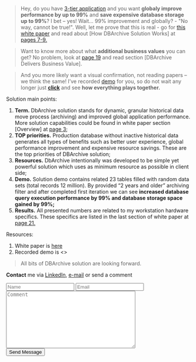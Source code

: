 >Hey, do you have <a href="https://en.wikipedia.org/wiki/Multitier_architecture#Three-tier_architecture" target="_blank">3-tier application</a> and you want **globaly improve performance by up to 99%** and **save expensive database storage up to 99%**? I bet – yes! Wait... 99% improvement and globally? - "No way, cannot be true!". Well, let me prove that this is real - go for <a href="DbArchive.pdf" target="_blank">this white paper</a> and read about [How DBArchive Solution Works] at <a href="DbArchive.pdf" target="_blank">pages 7-9.</a>

>Want to know more about what **additional business values** you can get? No problem, look at <a href="DbArchive.pdf" target="_blank">page 19</a> and read section [DBArchive Delivers Business Value].

>And you more likely want a visual confirmation, not reading papers – we think the same! I’ve recorded <a href="DbArchive.pdf" target="_blank">demo</a> for you, so do not wait any longer just <a href="DbArchive.pdf" target="_blank">**click**</a> and see **how everything plays together.**

Solution main points:
1. **Term.** DbArchive solution stands for dynamic, granular historical data move process (archiving) and improved global application performance. More solution capabilities could be found in white paper section [Overview] at <a href="DbArchive.pdf" target="_blank">page 3</a>;
2. **TOP priorities.** Production database without inactive historical data generates all types of benefits such as better user experience, global performance improvement and expensive resource savings. These are the top priorities of DBArchive solution;
3. **Resources.** DbArchive intentionally was developed to be simple yet powerful solution which uses as minimum resource as possible in client side;
4. **Demo.** Solution demo contains related 23 tables filled with random data sets (total records 12 million). By provided “2 years and older” archiving filter and after completed first iteration we can see **increased database query execution performance by 99% and database storage space gained by 99%;**
5. **Results.** All presented numbers are related to my workstation hardware specifics. These specifics are listed in the last section of white paper at <a href="DbArchive.pdf" target="_blank">page 21.</a>

Resources:
1. White paper is <a href="DbArchive.pdf" target="_blank">here</a>
2. Recorded demo is <<here>>

> All bits of DBArchive solution are looking forward.

**Contact** me via <a href="https://www.linkedin.com/in/tomasmalukas" target="_blank">LinkedIn</a>, <a href="mailto:tomas.malukas.work@gmail.com?Subject=DBArchive" target="_top">e-mail</a> or send a comment
<form name="gform" id="gform" enctype="text/plain" action="https://docs.google.com/forms/d/e/1FAIpQLScejPiq9yLj1hyQjFAkQCLBaZhAE_lLcitoONIr5FO0Ib6j8g/formResponse" target="hidden_iframe" onsubmit="submitted=true;">
  <input type="text" placeholder="Name" name="entry.1175739595" id="entry.1175739595"> <input type="text" placeholder="Email" name="entry.225799204" id="entry.225799204">
  <br/>
  <textarea placeholder="Comment" name="entry.207423772" id="entry.207423772" cols="41" rows="10"></textarea>
  <br/>
  <input type="submit" value="Send Message">
</form>

<iframe name="hidden_iframe" id="hidden_iframe" style="display:none;" onload="if(submitted) {}"></iframe>
<script src="https://code.jquery.com/jquery-3.1.1.min.js"></script>
<script type="text/javascript">var submitted=false;</script>
<script type="text/javascript">
$('#gform').on('submit', function(e) {
  $('#gform *').fadeOut(2000);
  $('#gform').append('<br\>Your submission has been processed1...');
  });
</script>
